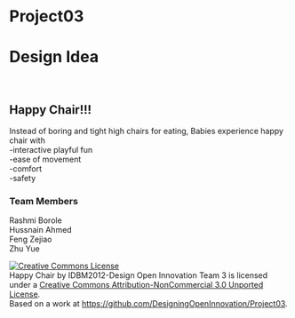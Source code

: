 Project03
=========

<h1> Design Idea</h1> <br/>
<h2> Happy Chair!!!</h2> 
Instead of boring and tight high chairs for eating, Babies experience happy chair with <br/>  
-interactive playful fun <br/>
-ease of movement <br/>
-comfort <br/>
-safety <br/>

<h3> Team Members</h3>
Rashmi Borole<br/>
Hussnain Ahmed<br/>
Feng Zejiao<br/>
Zhu Yue <br/>

<a rel="license" href="http://creativecommons.org/licenses/by-nc/3.0/deed.en_US"><img alt="Creative Commons License" style="border-width:0" src="http://i.creativecommons.org/l/by-nc/3.0/88x31.png" /></a><br /><span xmlns:dct="http://purl.org/dc/terms/" property="dct:title">Happy Chair</span> by <span xmlns:cc="http://creativecommons.org/ns#" property="cc:attributionName">IDBM2012-Design Open Innovation Team 3</span> is licensed under a <a rel="license" href="http://creativecommons.org/licenses/by-nc/3.0/deed.en_US">Creative Commons Attribution-NonCommercial 3.0 Unported License</a>.<br />Based on a work at <a xmlns:dct="http://purl.org/dc/terms/" href="https://github.com/DesigningOpenInnovation/Project03" rel="dct:source">https://github.com/DesigningOpenInnovation/Project03</a>.